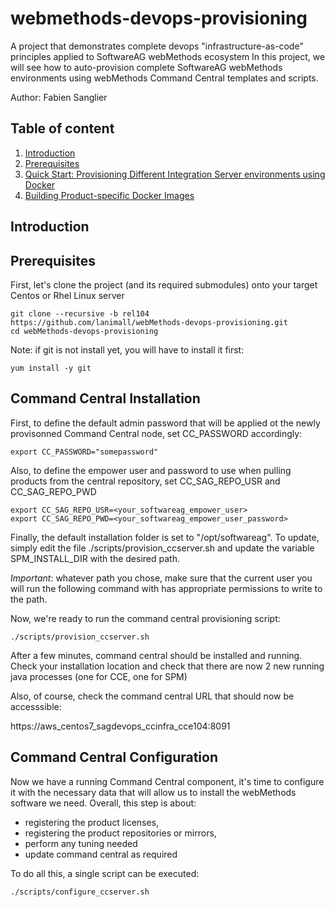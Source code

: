 # webmethods-devops-provisioning

A project that demonstrates complete devops "infrastructure-as-code" principles applied to SoftwareAG webMethods ecosystem
In this project, we will see how to auto-provision complete SoftwareAG webMethods environments using webMethods Command Central templates and scripts.

Author: Fabien Sanglier

## Table of content
1. [Introduction](#introduction)
2. [Prerequisites](#prerequisites)
3. [Quick Start: Provisioning Different Integration Server environments using Docker](#env_quickstart)
4. [Building Product-specific Docker Images](#building_product_docker)

## Introduction <a name="introduction"></a>


## Prerequisites <a name="prerequisites"></a>

First, let's clone the project (and its required submodules) onto your target Centos or Rhel Linux server

```
git clone --recursive -b rel104 https://github.com/lanimall/webMethods-devops-provisioning.git
cd webMethods-devops-provisioning
```

Note: if git is not install yet, you will have to install it first:
```
yum install -y git
```

## Command Central Installation <a name="cce_installation"></a>

First, to define the default admin password that will be applied ot the newly provisonned Command Central node, set CC_PASSWORD accordingly:
```
export CC_PASSWORD="somepassword"
```

Also, to define the empower user and password to use when pulling products from the central repository, set CC_SAG_REPO_USR and CC_SAG_REPO_PWD
```
export CC_SAG_REPO_USR=<your_softwareag_empower_user>
export CC_SAG_REPO_PWD=<your_softwareag_empower_user_password>
```

Finally, the default installation folder is set to "/opt/softwareag". To update, simply edit the file ./scripts/provision_ccserver.sh and update the variable SPM_INSTALL_DIR with the desired path.

*Important*: whatever path you chose, make sure that the current user you will run the following command with has appropriate permissions to write to the path.

Now, we're ready to run the command central provisioning script:

```
./scripts/provision_ccserver.sh 
```

After a few minutes, command central should be installed and running. 
Check your installation location and check that there are now 2 new running java processes (one for CCE, one for SPM)

Also, of course, check the command central URL that should now be accesssible:

https://aws_centos7_sagdevops_ccinfra_cce104:8091


## Command Central Configuration <a name="cce_configuration"></a>

Now we have a running Command Central component, it's time to configure it with the necessary data that will allow us to install the webMethods software we need.
Overall, this step is about:
- registering the product licenses,
- registering the product repositories or mirrors,
- perform any tuning needed
- update command central as required

To do all this, a single script can be executed:
```
./scripts/configure_ccserver.sh 
```
